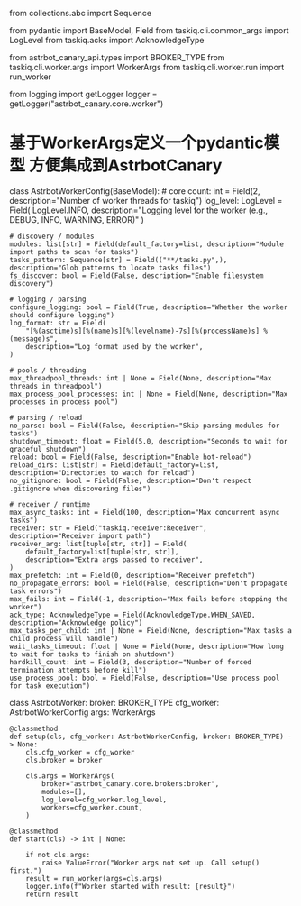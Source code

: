 from collections.abc import Sequence

from pydantic import BaseModel, Field
from taskiq.cli.common_args import LogLevel
from taskiq.acks import AcknowledgeType

from astrbot_canary_api.types import BROKER_TYPE
from taskiq.cli.worker.args import WorkerArgs
from taskiq.cli.worker.run import run_worker

from logging import getLogger
logger = getLogger("astrbot_canary.core.worker")



# 基于WorkerArgs定义一个pydantic模型 方便集成到AstrbotCanary
class AstrbotWorkerConfig(BaseModel):
    # core
    count: int = Field(2, description="Number of worker threads for taskiq")
    log_level: LogLevel = Field(
        LogLevel.INFO, description="Logging level for the worker (e.g., DEBUG, INFO, WARNING, ERROR)"
    )

    # discovery / modules
    modules: list[str] = Field(default_factory=list, description="Module import paths to scan for tasks")
    tasks_pattern: Sequence[str] = Field(("**/tasks.py",), description="Glob patterns to locate tasks files")
    fs_discover: bool = Field(False, description="Enable filesystem discovery")

    # logging / parsing
    configure_logging: bool = Field(True, description="Whether the worker should configure logging")
    log_format: str = Field(
        "[%(asctime)s][%(name)s][%(levelname)-7s][%(processName)s] %(message)s",
        description="Log format used by the worker",
    )

    # pools / threading
    max_threadpool_threads: int | None = Field(None, description="Max threads in threadpool")
    max_process_pool_processes: int | None = Field(None, description="Max processes in process pool")

    # parsing / reload
    no_parse: bool = Field(False, description="Skip parsing modules for tasks")
    shutdown_timeout: float = Field(5.0, description="Seconds to wait for graceful shutdown")
    reload: bool = Field(False, description="Enable hot-reload")
    reload_dirs: list[str] = Field(default_factory=list, description="Directories to watch for reload")
    no_gitignore: bool = Field(False, description="Don't respect .gitignore when discovering files")

    # receiver / runtime
    max_async_tasks: int = Field(100, description="Max concurrent async tasks")
    receiver: str = Field("taskiq.receiver:Receiver", description="Receiver import path")
    receiver_arg: list[tuple[str, str]] = Field(
        default_factory=list[tuple[str, str]],
        description="Extra args passed to receiver",
    )
    max_prefetch: int = Field(0, description="Receiver prefetch")
    no_propagate_errors: bool = Field(False, description="Don't propagate task errors")
    max_fails: int = Field(-1, description="Max fails before stopping the worker")
    ack_type: AcknowledgeType = Field(AcknowledgeType.WHEN_SAVED, description="Acknowledge policy")
    max_tasks_per_child: int | None = Field(None, description="Max tasks a child process will handle")
    wait_tasks_timeout: float | None = Field(None, description="How long to wait for tasks to finish on shutdown")
    hardkill_count: int = Field(3, description="Number of forced termination attempts before kill")
    use_process_pool: bool = Field(False, description="Use process pool for task execution")

class AstrbotWorker:
    broker: BROKER_TYPE
    cfg_worker: AstrbotWorkerConfig
    args: WorkerArgs

    @classmethod
    def setup(cls, cfg_worker: AstrbotWorkerConfig, broker: BROKER_TYPE) -> None:
        cls.cfg_worker = cfg_worker
        cls.broker = broker

        cls.args = WorkerArgs(
            broker="astrbot_canary.core.brokers:broker",
            modules=[],
            log_level=cfg_worker.log_level,
            workers=cfg_worker.count,
        )

    @classmethod
    def start(cls) -> int | None:

        if not cls.args:
            raise ValueError("Worker args not set up. Call setup() first.")
        result = run_worker(args=cls.args)
        logger.info(f"Worker started with result: {result}")
        return result
    
